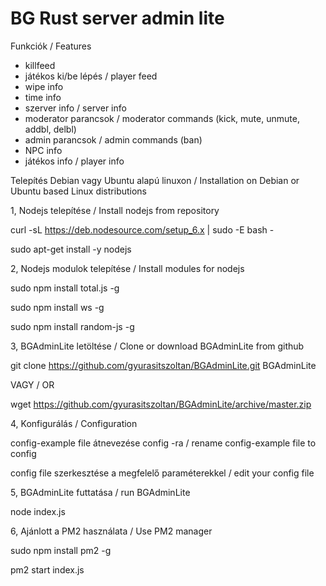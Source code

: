 # BG Rust server admin lite 

Funkciók / Features

- killfeed
- játékos ki/be lépés / player feed
- wipe info
- time info
- szerver info / server info
- moderator parancsok / moderator commands (kick, mute, unmute, addbl, delbl)
- admin parancsok / admin commands (ban)
- NPC info
- játékos info / player info


Telepítés Debian vagy Ubuntu alapú linuxon / Installation on Debian or Ubuntu based Linux distributions

1,
Nodejs telepítése / Install nodejs from repository

curl -sL https://deb.nodesource.com/setup_6.x | sudo -E bash -

sudo apt-get install -y nodejs


2,
Nodejs modulok telepítése / Install modules for nodejs 

sudo npm install total.js -g

sudo npm install ws -g

sudo npm install random-js -g



3,
BGAdminLite letöltése / Clone or download BGAdminLite from github

git clone https://github.com/gyurasitszoltan/BGAdminLite.git BGAdminLite

VAGY / OR

wget https://github.com/gyurasitszoltan/BGAdminLite/archive/master.zip


4,
Konfigurálás / Configuration

config-example file átnevezése config -ra / rename config-example file to config

config file szerkesztése a megfelelő paraméterekkel / edit your config file 

5,
BGAdminLite futtatása / run BGAdminLite

node index.js


6,
Ajánlott a PM2 használata / Use PM2 manager

sudo npm install pm2 -g

pm2 start index.js


